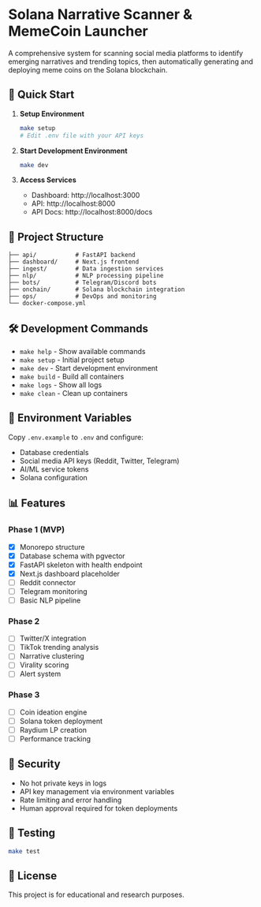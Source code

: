 # Solana Narrative Scanner & MemeCoin Launcher

A comprehensive system for scanning social media platforms to identify emerging narratives and trending topics, then automatically generating and deploying meme coins on the Solana blockchain.

## 🚀 Quick Start

1. **Setup Environment**
   ```bash
   make setup
   # Edit .env file with your API keys
   ```

2. **Start Development Environment**
   ```bash
   make dev
   ```

3. **Access Services**
   - Dashboard: http://localhost:3000
   - API: http://localhost:8000
   - API Docs: http://localhost:8000/docs

## 📁 Project Structure

```
├── api/           # FastAPI backend
├── dashboard/     # Next.js frontend
├── ingest/        # Data ingestion services
├── nlp/           # NLP processing pipeline
├── bots/          # Telegram/Discord bots
├── onchain/       # Solana blockchain integration
├── ops/           # DevOps and monitoring
└── docker-compose.yml
```

## 🛠 Development Commands

- `make help` - Show available commands
- `make setup` - Initial project setup
- `make dev` - Start development environment
- `make build` - Build all containers
- `make logs` - Show all logs
- `make clean` - Clean up containers

## 🔧 Environment Variables

Copy `.env.example` to `.env` and configure:

- Database credentials
- Social media API keys (Reddit, Twitter, Telegram)
- AI/ML service tokens
- Solana configuration

## 📊 Features

### Phase 1 (MVP)
- [x] Monorepo structure
- [x] Database schema with pgvector
- [x] FastAPI skeleton with health endpoint
- [x] Next.js dashboard placeholder
- [ ] Reddit connector
- [ ] Telegram monitoring
- [ ] Basic NLP pipeline

### Phase 2
- [ ] Twitter/X integration
- [ ] TikTok trending analysis
- [ ] Narrative clustering
- [ ] Virality scoring
- [ ] Alert system

### Phase 3
- [ ] Coin ideation engine
- [ ] Solana token deployment
- [ ] Raydium LP creation
- [ ] Performance tracking

## 🔐 Security

- No hot private keys in logs
- API key management via environment variables
- Rate limiting and error handling
- Human approval required for token deployments

## 🧪 Testing

```bash
make test
```

## 📝 License

This project is for educational and research purposes.